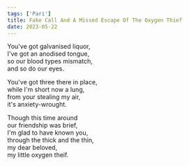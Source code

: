 ```yaml
---
tags: ['Pari']
title: Fake Call And A Missed Escape Of The Oxygen Thief
date: 2023-05-22
---
```


You've got galvanised liquor,  
I've got an anodised tongue,  
so our blood types mismatch,  
and so do our eyes.

You've got three there in place,  
while I'm short now a lung,  
from your stealing my air,  
it's anxiety-wrought.

Though this time around  
our friendship was brief,  
I'm glad to have known you,  
through the thick and the thin,  
my dear beloved,  
my little oxygen theif.
